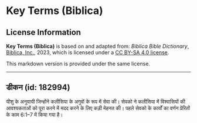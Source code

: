 # Key Terms (Biblica)

## License Information

**Key Terms (Biblica)** is based on and adapted from: _Biblica Bible Dictionary_, [Biblica, Inc.](https://www.biblica.com/), 2023, which is licensed under a [CC BY-SA 4.0 license](https://creativecommons.org/licenses/by-sa/4.0/legalcode.en).

This markdown version is provided under the same license.



--------------------------------

## डीकन (id: 182994)

यीशु के अनुयायी जिन्होंने कलीसिया के अगुवों के रूप में सेवा की। सेवको ने कलीसिया में विश्वासियों की आवश्यकताओं को पूरा करने में मदद करने के लिए कड़ी मेहनत की। पहले सेवको के कार्यों का वर्णन प्रेरितों के काम 6:1–7 में किया गया है।


